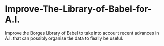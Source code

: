 # Improve-The-Library-of-Babel-for-A.I.
Improve the Borges Library of Babel to take into account recent advances in A.I. that can possibly organise the data to finally be useful.

